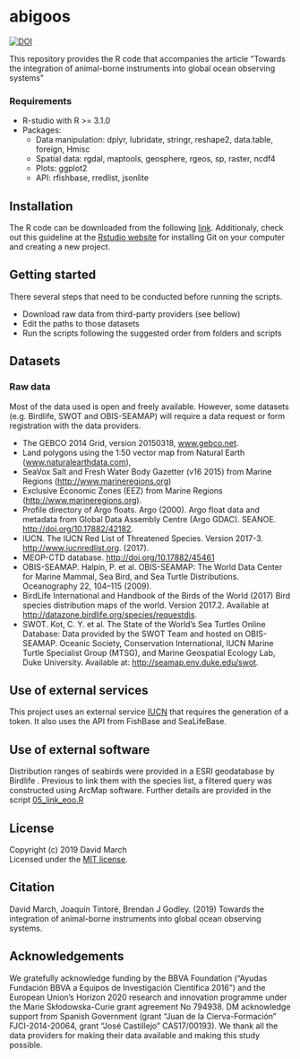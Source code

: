 # abigoos

[![DOI](https://zenodo.org/badge/DOI/10.5281/zenodo.2638123.svg)](https://doi.org/10.5281/zenodo.2638123)


This repository provides the R code that accompanies the article "Towards the integration of animal-borne instruments into global ocean observing systems"


### Requirements
* R-studio with R >= 3.1.0
* Packages:
  * Data manipulation: dplyr, lubridate, stringr, reshape2, data.table, foreign, Hmisc
  * Spatial data: rgdal, maptools, geosphere, rgeos, sp, raster, ncdf4
  * Plots: ggplot2
  * API: rfishbase, rredlist, jsonlite


## Installation

The R code can be downloaded from the following [link](https://github.com/dmarch/abigoos/archive/master.zip). Additionaly, check out this guideline at the [Rstudio website](https://support.rstudio.com/hc/en-us/articles/200532077-Version-Control-with-Git-and-SVN) for installing Git on your computer and creating a new project.


## Getting started

There several steps that need to be conducted before running the scripts. 

* Download raw data from third-party providers (see bellow)
* Edit the paths to those datasets
* Run the scripts following the suggested order from folders and scripts


## Datasets

### Raw data

Most of the data used is open and freely available. However, some datasets (e.g. Birdlife, SWOT and OBIS-SEAMAP) will require a data request or form registration with the data providers.

* The GEBCO 2014 Grid, version 20150318, www.gebco.net.
* Land polygons using the 1:50 vector map from Natural Earth (www.naturalearthdata.com), 
* SeaVox Salt and Fresh Water Body Gazetter (v16 2015) from Marine Regions (http://www.marineregions.org)
* Exclusive Economic Zones (EEZ) from Marine Regions (http://www.marineregions.org).
* Profile directory of Argo floats. Argo (2000). Argo float data and metadata from Global Data Assembly Centre (Argo GDAC). SEANOE. http://doi.org/10.17882/42182.
* IUCN. The IUCN Red List of Threatened Species. Version 2017-3. http://www.iucnredlist.org. (2017).
* MEOP-CTD database. http://doi.org/10.17882/45461
* OBIS-SEAMAP. Halpin, P. et al. OBIS-SEAMAP: The World Data Center for Marine Mammal, Sea Bird, and Sea Turtle Distributions. Oceanography 22, 104–115 (2009).
* BirdLife International and Handbook of the Birds of the World (2017) Bird species distribution maps of the world. Version 2017.2. Available at http://datazone.birdlife.org/species/requestdis.
* SWOT. Kot, C. Y. et al. The State of the World’s Sea Turtles Online Database: Data provided by the SWOT Team and hosted on OBIS-SEAMAP. Oceanic Society, Conservation International, IUCN Marine Turtle Specialist Group (MTSG), and Marine Geospatial Ecology Lab, Duke University. Available at: http://seamap.env.duke.edu/swot. 



## Use of external services

This project uses an external service [IUCN](https://apiv3.iucnredlist.org/) that requires the generation of a token. It also uses the API from FishBase and SeaLifeBase.


## Use of external software

Distribution ranges of seabirds were provided in a ESRI geodatabase by Birdlife . Previous to link them with the species list, a filtered query was constructed using ArcMap software. Further details are provided in the script [05_link_eoo.R](https://github.com/dmarch/abigoos/blob/master/03_species/05_link_eoo.R)


## License

Copyright (c) 2019 David March  
Licensed under the [MIT license](https://github.com/dmarch/abigoos/blob/master/LICENSE).


## Citation

David March, Joaquín Tintoré, Brendan J Godley. (2019) Towards the integration of animal-borne instruments into global ocean observing systems.


## Acknowledgements

We gratefully acknowledge funding by the BBVA Foundation (“Ayudas Fundación BBVA a Equipos de Investigación Científica 2016”) and the European Union’s Horizon 2020 research and innovation programme under the Marie Skłodowska-Curie grant agreement No 794938. DM acknowledge support from Spanish Government (grant “Juan de la Cierva-Formación” FJCI-2014-20064, grant “José Castillejo” CAS17/00193). We thank all the data providers for making their data available and making this study possible. 
